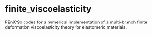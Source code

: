# finite_viscoelasticity
FEniCSx codes for a numerical implementation of a multi-branch finite deformation viscoelasticity theory for elastomeric materials.
